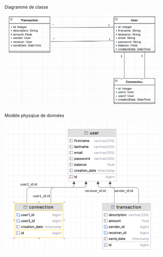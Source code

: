 Diagramme de classe

![Diagramme de classe](diagram-class.png)

Modèle physqiue de données

![Modèle physique de données](data-model.png)